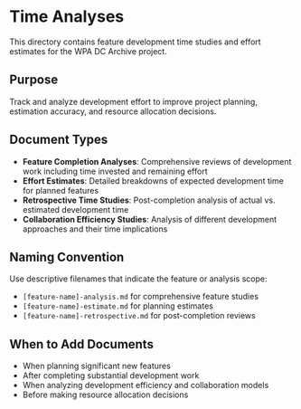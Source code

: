 # Time Analyses

This directory contains feature development time studies and effort estimates for the WPA DC Archive project.

## Purpose

Track and analyze development effort to improve project planning, estimation accuracy, and resource allocation decisions.

## Document Types

- **Feature Completion Analyses**: Comprehensive reviews of development work including time invested and remaining effort
- **Effort Estimates**: Detailed breakdowns of expected development time for planned features
- **Retrospective Time Studies**: Post-completion analysis of actual vs. estimated development time
- **Collaboration Efficiency Studies**: Analysis of different development approaches and their time implications

## Naming Convention

Use descriptive filenames that indicate the feature or analysis scope:
- `[feature-name]-analysis.md` for comprehensive feature studies
- `[feature-name]-estimate.md` for planning estimates
- `[feature-name]-retrospective.md` for post-completion reviews

## When to Add Documents

- When planning significant new features
- After completing substantial development work
- When analyzing development efficiency and collaboration models
- Before making resource allocation decisions